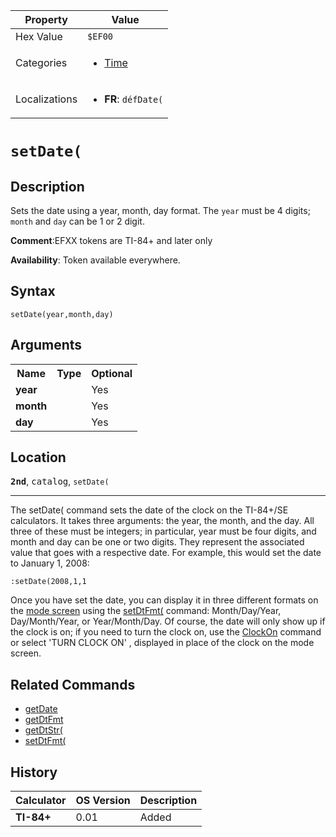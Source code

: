 | Property      | Value |
|---------------|-------|
| Hex Value     | `$EF00`|
| Categories    | <ul><li>[Time](<../categories/Time.md>)</li></ul> |
| Localizations | <ul><li><b>FR</b>: `défDate(`</li></ul> |

# `setDate(`

## Description
Sets the date using a year, month, day format. The `year` must be 4 digits; `month` and `day` can be 1 or 2 digit.

<b>Comment</b>:EFXX tokens are TI-84+ and later only

<b>Availability</b>: Token available everywhere.

## Syntax
`setDate(year,month,day)`

## Arguments
<table>
<tr><th>Name</th><th>Type</th><th>Optional</th></tr>

<tr><td><b>year</b></td><td></td><td>Yes</td></tr>

<tr><td><b>month</b></td><td></td><td>Yes</td></tr>

<tr><td><b>day</b></td><td></td><td>Yes</td></tr>

</table>

## Location
<tt><kbd><b>2nd</b></kbd></tt>, <kbd>catalog</kbd>, `setDate(`
<hr>

The setDate( command sets the date of the clock on the TI-84+/SE calculators. It takes three arguments: the year, the month, and the day. All three of these must be integers; in particular, year must be four digits, and month and day can be one or two digits. They represent the associated value that goes with a respective date. For example, this would set the date to January 1, 2008:

```ti-basic
:setDate(2008,1,1
```

Once you have set the date, you can display it in three different formats on the [mode screen](/settings) using the [setDtFmt(](/setdtfmt) command: Month/Day/Year, Day/Month/Year, or Year/Month/Day. Of course, the date will only show up if the clock is on; if you need to turn the clock on, use the [ClockOn](/clockon) command or select 'TURN CLOCK ON' , displayed in place of the clock on the mode screen.

## Related Commands

*   [getDate](/getdate)
*   [getDtFmt](/getdtfmt)
*   [getDtStr(](/getdtstr)
*   [setDtFmt(](/setdtfmt)

## History
| Calculator | OS Version | Description |
|------------|------------|-------------|
| <b>TI-84+</b> | 0.01 | Added |



